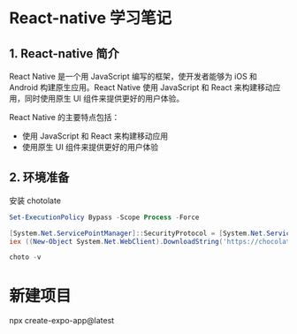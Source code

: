 # React-native 学习笔记

## 1. React-native 简介

React Native 是一个用 JavaScript 编写的框架，使开发者能够为 iOS 和 Android 构建原生应用。React Native 使用 JavaScript 和 React 来构建移动应用，同时使用原生 UI 组件来提供更好的用户体验。

React Native 的主要特点包括：

- 使用 JavaScript 和 React 来构建移动应用
- 使用原生 UI 组件来提供更好的用户体验

## 2. 环境准备

安装 chotolate 

``` powershell 下执行
Set-ExecutionPolicy Bypass -Scope Process -Force

[System.Net.ServicePointManager]::SecurityProtocol = [System.Net.ServicePointManager]::SecurityProtocol -bor 3072
iex ((New-Object System.Net.WebClient).DownloadString('https://chocolatey.org/install.ps1'))

choto -v
```

# 新建项目
npx create-expo-app@latest